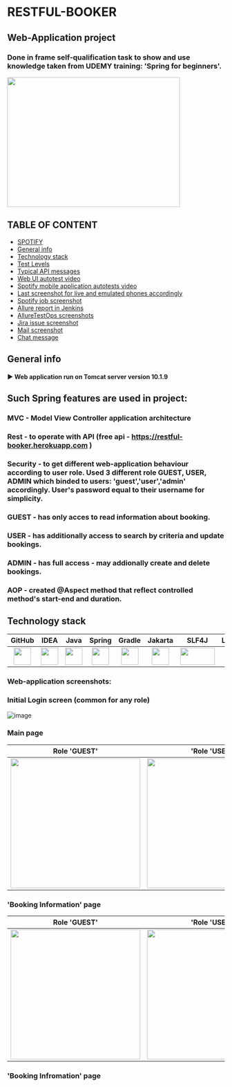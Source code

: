 # RESTFUL-BOOKER
## Web-Application project
### Done in frame self-qualification task to show and use knowledge taken from UDEMY training: 'Spring for beginners'.
<img src="https://github.com/xt4k/spring.web_mvc_rest_security.restful_booker/assets/38681283/6322f2d9-bd8f-4919-8585-e0448088e100" width="400" height="300">

## TABLE OF CONTENT

* [SPOTIFY](#spotify)
* [General info](#general-info)
* [Technology stack](#technology-stack)
* [Test Levels](#test-levels)
* [Typical API messages](#typical-api-messages)
* [Web UI autotest video](#web-ui-autotest-video)
* [Spotify mobile application autotests video](#spotify-mobile-application-autotests-video)
* [Last screenshot for live and emulated phones accordingly](#last-screenshot-for-live-and-emulated-phones-accordingly)
* [Spotify job screenshot](#spotify-job-screenshot)
* [Allure report in Jenkins](#allure-report-in-jenkins)
* [AllureTestOps screenshots](#alluretestops-screenshots)
* [Jira issue screenshot](#jira-issue-screenshot)
* [Mail screenshot](#mail-screenshot)
* [Chat message](#chat-message)

## General info

#### :arrow_forward: Web application run on Tomcat server version 10.1.9

## Such Spring features are used in project: 
### MVC - Model View Controller  application architecture
### Rest - to operate with API (free api - https://restful-booker.herokuapp.com )
### Security - to get different web-application behaviour according to user role. Used 3 different role GUEST, USER, ADMIN which binded to users: 'guest','user','admin' accordingly. User's password equal to their username for simplicity.
### GUEST - has only acces to read information about booking.
### USER - has additionally access to search by criteria and update bookings.
### ADMIN - has full access - may addionally create and delete bookings.
### AOP - created @Aspect method that reflect controlled method's start-end and duration.

## Technology stack

| GitHub | IDEA | Java | Spring | Gradle | Jakarta | SLF4J | Lombok | JSP |
|:-----:|:-----:|:----:|:------:|:------:|:--------:|:--------:|:------------:|:-------:|
|<img src="https://user-images.githubusercontent.com/38681283/120561870-048f0480-c40e-11eb-9ff8-c155f9d617c4.png" width="40" height="40"> | <img src="https://user-images.githubusercontent.com/38681283/120561799-e88b6300-c40d-11eb-91ba-d4103ef6d4b5.png" width="40" height="40"> | <img src="https://user-images.githubusercontent.com/38681283/120561837-f7721580-c40d-11eb-8590-7b3b0b5eb50d.png" width="40" height="40"> | <img src="https://user-images.githubusercontent.com/38681283/248457688-2df513b9-56c6-42df-96a5-27b3ccf0e00d.png" width="40" height="40"> | <img src="https://user-images.githubusercontent.com/38681283/120562398-fbeafe00-c40e-11eb-9fe7-3a641bf7115c.png" width="40" height="40"> | <img src="https://user-images.githubusercontent.com/38681283/248458847-7136dbda-f182-471f-9ee8-c8963e9cbd17.png" width="40" height="40"> | <img src="https://github.com/xt4k/spring.web_mvc_rest_security.restful_booker/assets/38681283/dd07cd20-5a95-4672-96a4-684a39440b24.png" width="80" height="40">  | <img src="https://github.com/xt4k/spring.web_mvc_rest_security.restful_booker/assets/38681283/e064428e-560c-4357-b2aa-2501a7d7da1b.png" width="40" height="40">  | <img src="https://github.com/xt4k/spring.web_mvc_rest_security.restful_booker/assets/38681283/7fcc4497-4f1c-449d-85fa-4ee1fd1531c3.png" width="40" height="40"> |

### Web-application screenshots:
### Initial Login screen (common for any role)
![image](https://github.com/xt4k/spring.web_mvc_rest_security.restful_booker/assets/38681283/9a6ca2c8-438a-4cd5-9f3e-7490401bb8e3)

### Main page
| Role 'GUEST'| 'Role 'USER'| Role 'ADMIN'|
|:-------------:|:--------:|:------:|
| <img src="https://github.com/xt4k/spring.web_mvc_rest_security.restful_booker/assets/38681283/0d0f2e2c-230c-4ffe-8258-141dc795db6a.png" width="300" height="300">  | <img src="https://github.com/xt4k/spring.web_mvc_rest_security.restful_booker/assets/38681283/2ac6fc5c-2121-409e-9f9b-c3b0f90797aa.png" width="300" height="300">  | <img src="https://github.com/xt4k/spring.web_mvc_rest_security.restful_booker/assets/38681283/c6eb74dd-1877-4685-807b-2847779e32f3.png" width="330" height="300"> |

### 'Booking Information' page
| Role 'GUEST'| 'Role 'USER'| Role 'ADMIN'|
|:-------------:|:--------:|:------:|
| <img src="https://github.com/xt4k/spring.web_mvc_rest_security.restful_booker/assets/38681283/d8bc5bc7-7cf8-4e8d-a48c-a42bb9858f96.png" width="300" height="300"> | <img src="https://github.com/xt4k/spring.web_mvc_rest_security.restful_booker/assets/38681283/e882b125-97b2-4912-8eac-c8c1754721c1.png" width="300" height="300"> | <img src="https://github.com/xt4k/spring.web_mvc_rest_security.restful_booker/assets/38681283/2b03d39a-747c-4973-9552-89ac7c56a796.png" width="400" height="220"> |


### 'Booking Infromation' page










